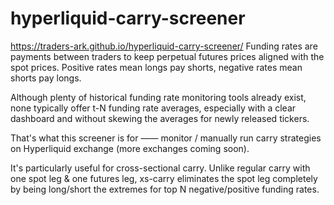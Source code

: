 # hyperliquid-carry-screener
https://traders-ark.github.io/hyperliquid-carry-screener/
Funding rates are payments between traders to keep perpetual futures prices aligned with the spot prices. Positive rates mean longs pay shorts, negative rates mean shorts pay longs.

Although plenty of historical funding rate monitoring tools already exist, none typically offer t-N funding rate averages, especially with a clear dashboard and without skewing the averages for newly released tickers.

That's what this screener is for —— monitor / manually run carry strategies on Hyperliquid exchange (more exchanges coming soon). 

It's particularly useful for cross-sectional carry. Unlike regular carry with one spot leg & one futures leg, xs-carry eliminates the spot leg completely by being long/short the extremes for top N negative/positive funding rates.
